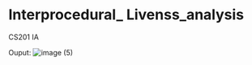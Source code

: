 # Interprocedural_ Livenss_analysis
CS201 IA

Ouput:
![image (5)](https://user-images.githubusercontent.com/115338042/224900875-ea80610e-156a-4b1b-83a9-f41e5c32e71e.png)

